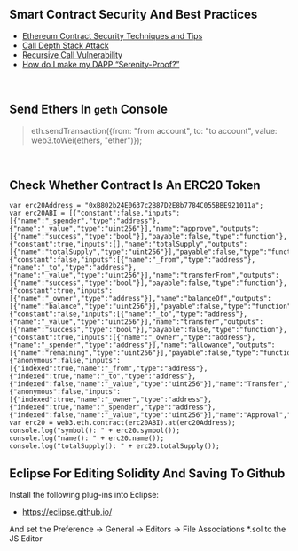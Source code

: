 ## Smart Contract Security And Best Practices

* [Ethereum Contract Security Techniques and Tips](https://github.com/ConsenSys/smart-contract-best-practices)
* [Call Depth Stack Attack](http://ethereum.stackexchange.com/questions/10976/questions-about-simpleauction-contract-example)
* [Recursive Call Vulnerability](http://ethereum.stackexchange.com/questions/6176/what-is-a-recursive-calling-vulnerability/6181#6181)
* [How do I make my DAPP “Serenity-Proof?”](http://ethereum.stackexchange.com/questions/196/how-do-i-make-my-dapp-serenity-proof)

<br />

## Send Ethers In `geth` Console

> eth.sendTransaction({from: "from account", to: "to account", value: web3.toWei(ethers, "ether")});

<br />

## Check Whether Contract Is An ERC20 Token

    var erc20Address = "0xB802b24E0637c2B87D2E8b7784C055BBE921011a";
    var erc20ABI = [{"constant":false,"inputs":[{"name":"_spender","type":"address"},{"name":"_value","type":"uint256"}],"name":"approve","outputs":[{"name":"success","type":"bool"}],"payable":false,"type":"function"},{"constant":true,"inputs":[],"name":"totalSupply","outputs":[{"name":"totalSupply","type":"uint256"}],"payable":false,"type":"function"},{"constant":false,"inputs":[{"name":"_from","type":"address"},{"name":"_to","type":"address"},{"name":"_value","type":"uint256"}],"name":"transferFrom","outputs":[{"name":"success","type":"bool"}],"payable":false,"type":"function"},{"constant":true,"inputs":[{"name":"_owner","type":"address"}],"name":"balanceOf","outputs":[{"name":"balance","type":"uint256"}],"payable":false,"type":"function"},{"constant":false,"inputs":[{"name":"_to","type":"address"},{"name":"_value","type":"uint256"}],"name":"transfer","outputs":[{"name":"success","type":"bool"}],"payable":false,"type":"function"},{"constant":true,"inputs":[{"name":"_owner","type":"address"},{"name":"_spender","type":"address"}],"name":"allowance","outputs":[{"name":"remaining","type":"uint256"}],"payable":false,"type":"function"},{"anonymous":false,"inputs":[{"indexed":true,"name":"_from","type":"address"},{"indexed":true,"name":"_to","type":"address"},{"indexed":false,"name":"_value","type":"uint256"}],"name":"Transfer","type":"event"},{"anonymous":false,"inputs":[{"indexed":true,"name":"_owner","type":"address"},{"indexed":true,"name":"_spender","type":"address"},{"indexed":false,"name":"_value","type":"uint256"}],"name":"Approval","type":"event"}];
    var erc20 = web3.eth.contract(erc20ABI).at(erc20Address);
    console.log("symbol(): " + erc20.symbol());
    console.log("name(): " + erc20.name());
    console.log("totalSupply(): " + erc20.totalSupply());

## Eclipse For Editing Solidity And Saving To Github

Install the following plug-ins into Eclipse:

* https://eclipse.github.io/

And set the Preference -> General -> Editors -> File Associations *.sol to the JS Editor